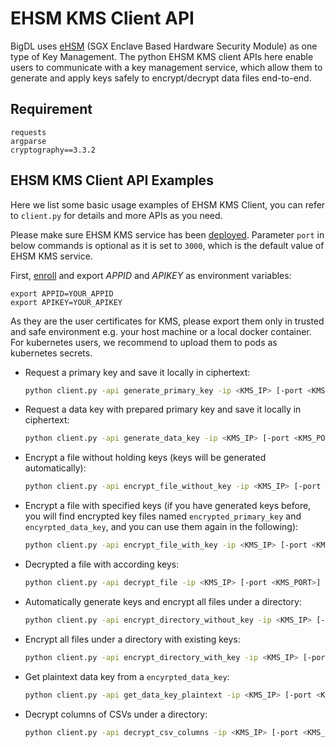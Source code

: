 # EHSM KMS Client API

BigDL uses [eHSM](https://github.com/intel/ehsm/) (SGX Enclave Based Hardware Security Module) as one type of Key Management. The python EHSM KMS client APIs here enable users to communicate with a key management service, which allow them to generate and apply keys safely to encrypt/decrypt data files end-to-end.

## Requirement
```
requests
argparse
cryptography==3.3.2
```

## EHSM KMS Client API Examples

Here we list some basic usage examples of EHSM KMS Client, you can refer to `client.py` for details and more APIs as you need.

Please make sure EHSM KMS service has been [deployed](https://github.com/intel-analytics/BigDL/tree/main/ppml/services/ehsm/kubernetes#deploy-bigdl-ehsm-kms-on-kubernetes). Parameter `port` in below commands is optional as it is set to `3000`, which is the default value of EHSM KMS service.

First, [enroll](https://github.com/intel-analytics/BigDL/tree/main/ppml/services/ehsm/kubernetes#3-enroll-through-restapi) and export *APPID* and *APIKEY* as environment variables:

```
export APPID=YOUR_APPID
export APIKEY=YOUR_APIKEY
```

As they are the user certificates for KMS, please export them only in trusted and safe environment e.g. your host machine or a local docker container. For kubernetes users, we recommend to upload them to pods as kubernetes secrets.
 
- Request a primary key and save it locally in ciphertext:

  ```bash
  python client.py -api generate_primary_key -ip <KMS_IP> [-port <KMS_PORT>]
  ```

- Request a data key with prepared primary key and save it locally in ciphertext:

  ```bash
  python client.py -api generate_data_key -ip <KMS_IP> [-port <KMS_PORT>] -pkp <PRIMARYED_KEY_PATH> [-dkl <DATA_KEY_LENGTH_16_OR_32>]
  ```

- Encrypt a file without holding keys (keys will be generated automatically):

  ```bash
  python client.py -api encrypt_file_without_key -ip <KMS_IP> [-port <KMS_PORT>] -dfp <DATA_FILE_PATH>
  ```

- Encrypt a file with specified keys (if you have generated keys before, you will find encrypted key files named `encrypted_primary_key` and `encyrpted_data_key`, and you can use them again in the following):

  ```bash
  python client.py -api encrypt_file_with_key -ip <KMS_IP> [-port <KMS_PORT>] -pkp <PRIMARYED_KEY_PATH> -dkp <DATA_KEY_PATH> -dfp <DATA_FILE_PATH>
  ```

- Decrypted a file with according keys:

  ```bash
  python client.py -api decrypt_file -ip <KMS_IP> [-port <KMS_PORT>] -pkp <PRIMARYED_KEY_PATH> -dkp <DATA_KEY_PATH> -dfp <ENCYRPTED_DATA_FILE_PATH>
  ```

- Automatically generate keys and encrypt all files under a directory:

  ```bash
  python client.py -api encrypt_directory_without_key -ip <KMS_IP> [-port <KMS_PORT>] -dir <DIRECTORY_TO_BE_ENCRYPTED> [-sdp <SAVE_DIRECTORY_PATH>]
  ```
- Encrypt all files under a directory with existing keys:

  ```bash
  python client.py -api encrypt_directory_with_key -ip <KMS_IP> [-port <KMS_PORT>] -dir <DIRECTORY_TO_BE_ENCRYPTED> -pkp <PRIMARYED_KEY_PATH> -dkp <DATA_KEY_PATH> [-sdp <SAVE_DIRECTORY_PATH>]

- Get plaintext data key from a `encyrpted_data_key`:

  ```bash
  python client.py -api get_data_key_plaintext -ip <KMS_IP> [-port <KMS_PORT>] -pkp <PRIMARYED_KEY_PATH> -dkp <DATA_KEY_PATH>
  ```

- Decrypt columns of CSVs under a directory:

  ```bash
  python client.py -api decrypt_csv_columns -ip <KMS_IP> [-port <KMS_PORT>] -pkp <PRIMARYED_KEY_PATH> -dkp <DATA_KEY_PATH> -dir <DIRECTORY_TO_BE_ENCRYPTED>
  ```
